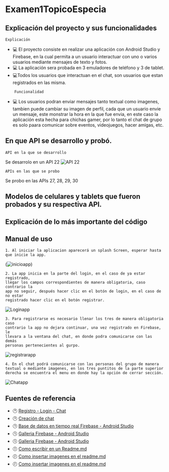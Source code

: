 # Examen1TopicoEspecia
## Explicación del proyecto y sus funcionalidades
    Explicación
- :computer: El proyecto consiste en realizar una aplicación con Android Studio y Firebase, en la cual permita a un usuario interactuar  con uno o varios usuarios mediante mensajes de texto y fotos.
- :computer: La aplicación sera probada en 3 emuladores de teléfono y 3 de tablet.
- :computer:Todos los usuarios que interactuan en el chat, son usuarios que estan registrados en las misma.
~~~
    Funcionalidad
~~~    
- :computer: Los usuarios podran enviar mensajes tanto textual como imagenes, tambien puede cambiar su imagen de perfil, cada que un usuario envie un mensaje, este monstrar la hora en la que fue envia, en este caso la aplicación esta hecha para chichas gamer, por lo tanto el chat de grupo es solo paara comunicar sobre eventos, videojuegos, hacer amigas, etc.
## En que API se desarrollo y probó.
    API en la que se desarrollo
Se desarrolo en un API 22
![API 22](https://user-images.githubusercontent.com/38759833/88226720-1f132180-cc32-11ea-9f5c-8a1c432f7db2.png)
~~~
APIs en las que se probo
~~~
Se probo en las APIs 27, 28, 29, 30
##  Modelos de celulares y tablets que fueron probados y su respectiva API.
##  Explicación de lo más importante del código 
##  Manual de uso
~~~
1. Al iniciar la aplicacion aparecerá un splash Screen, esperar hasta que inicie la app.
~~~
(![inicioapp](https://user-images.githubusercontent.com/38759833/88229096-ccd3ff80-cc35-11ea-8701-9da357128787.PNG))
~~~
2. La app inicia en la parte del login, en el caso de ya estar registrado, 
llegar los campos correspondientes de manera obligatoria, caso contrario la 
app no seguir, después hacer clic en el botón de login, en el caso de no estar
registrado hacer clic en el botón registrar.
~~~
![Loginapp](https://user-images.githubusercontent.com/38759833/88229404-4c61ce80-cc36-11ea-818a-9ecc34d9e644.PNG)
~~~
3. Para registrarse es necesario llenar los tres de manera obligatoria caso 
contrario la app no dejara continuar, una vez registrado en Firebase, le 
llevara a la ventana del chat, en donde podra comunicarse con las demás 
personas pertenecientes al gurpo.
~~~
![registrarapp](https://user-images.githubusercontent.com/38759833/88229753-e7f33f00-cc36-11ea-9c30-11febf2d58cb.PNG)
~~~
4. En el chat podrá comunicarse con las personas del grupo de manera textual o mediante imagenes, en los tres puntitos de la parte superior derecha se encuentra el menu en donde hay la opción de cerrar sección.
~~~
![Chatapp](https://user-images.githubusercontent.com/38759833/88230362-e413ec80-cc37-11ea-9be5-69cfc83dfd6f.PNG)


##  Fuentes de referencia
- :clock1: [Registro - Login - Chat](https://www.youtube.com/watch?v=VVGuTDjsgcw&list=LL&index=12)
- :clock2: [Creación de chat](https://www.youtube.com/watch?v=DFnxY_PEnYY&list=LL&index=14)
- :clock3: [Base de datos en tiempo real Firebase - Android Studio](https://www.youtube.com/watch?v=7-LrsDclHeY&list=LL&index=5)
- :clock4: [Galleria Firebase - Android Studio](https://www.youtube.com/watch?v=pNleQQhVfd0&list=LL&index=4)
- :clock5: [Galleria Firebase - Android Studio](https://www.youtube.com/watch?v=RieQ6n8Y9LI&list=LL&index=4&t=1646s)
- :clock6: [Como escribir en un Readme.md ](https://www.youtube.com/watch?v=y6XdzBNC0_0)
- :clock7: [Como insertar imagenes en el readme.md](https://www.youtube.com/watch?v=nvPOUdz5PL4)
- :clock8: [Como insertar imagenes en el readme.md](https://www.youtube.com/watch?v=SQG36GkUHzE&t=845s)
